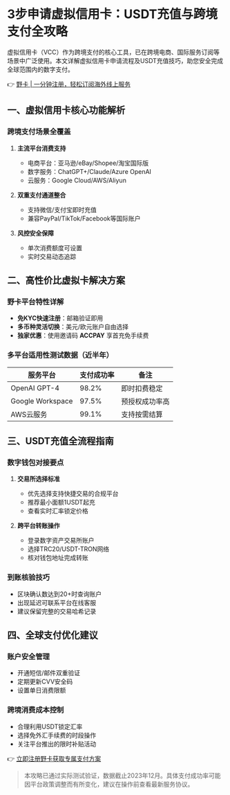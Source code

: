 # 3步申请虚拟信用卡：USDT充值与跨境支付全攻略

虚拟信用卡（VCC）作为跨境支付的核心工具，已在跨境电商、国际服务订阅等场景中广泛使用。本文详解虚拟信用卡申请流程及USDT充值技巧，助您安全完成全球范围内的数字支付。

👉 [野卡 | 一分钟注册，轻松订阅海外线上服务](https://bbtdd.com/yeka)

## 一、虚拟信用卡核心功能解析
### 跨境支付场景全覆盖
1. **主流平台消费支持**
   - 电商平台：亚马逊/eBay/Shopee/淘宝国际版
   - 数字服务：ChatGPT+/Claude/Azure OpenAI
   - 云服务：Google Cloud/AWS/Aliyun

2. **双重支付通道整合**
   - 支持微信/支付宝即时充值
   - 兼容PayPal/TikTok/Facebook等国际账户

3. **风控安全保障**
   - 单次消费额度可设置
   - 实时交易动态追踪

## 二、高性价比虚拟卡解决方案
### 野卡平台特性详解
- **免KYC快速注册**：邮箱验证即用
- **多币种灵活切换**：美元/欧元账户自由选择
- **独家优惠**：使用邀请码 **ACCPAY** 享首充免手续费

### 多平台适用性测试数据（近半年）
| 服务平台 | 支付成功率 | 备注 |
|----------|------------|------|
| OpenAI GPT-4 | 98.2% | 即时扣费稳定 |
| Google Workspace | 97.5% | 预授权成功率高 |
| AWS云服务 | 99.1% | 支持按需结算 |

## 三、USDT充值全流程指南
### 数字钱包对接要点
1. **交易所选择标准**
   - 优先选择支持快捷交易的合规平台
   - 推荐最小面额1USDT起充
   - 查看实时汇率锁定价格

2. **跨平台转账操作**
   - 登录数字资产交易所账户
   - 选择TRC20/USDT-TRON网络
   - 核对钱包地址完成转账 

### 到账核验技巧
- 区块确认数达到20+时查询账户
- 出现延迟可联系平台在线客服
- 建议保留完整的交易哈希记录

## 四、全球支付优化建议
### 账户安全管理
- 开通短信/邮件双重验证
- 定期更新CVV安全码
- 设置单日消费限额

### 跨境消费成本控制
- 合理利用USDT锁定汇率
- 选择免外汇手续费的时段操作
- 关注平台推出的限时补贴活动

👉 [立即注册野卡获取专属支付方案](https://bbtdd.com/yeka)

> 本攻略已通过实际测试验证，数据截止2023年12月。具体支付成功率可能因平台政策调整而有所变化，建议在操作前查看最新服务协议。